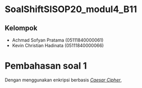 # SoalShiftSISOP20_modul4_B11
## Kelompok
 - Achmad Sofyan Pratama (05111840000061)
 - Kevin Christian Hadinata (05111840000066)

# Pembahasan soal 1
Dengan menggunakan enkripsi berbasis [*Caesar Cipher*](https://en.wikipedia.org/wiki/Caesar_cipher),
<!--stackedit_data:
eyJoaXN0b3J5IjpbLTk3ODIzODc3NywyNjU3NTU0MF19
-->